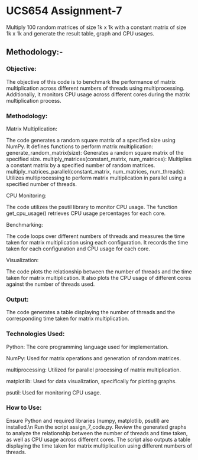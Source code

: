 # UCS654 Assignment-7
Multiply 100 random matrices of size 1k x 1k with a constant matrix of size 1k x 1k and generate the result table, graph and CPU usages.

## Methodology:-

### Objective:
The objective of this code is to benchmark the performance of matrix multiplication across different numbers of threads using multiprocessing. Additionally, it monitors CPU usage across different cores during the matrix multiplication process.

### Methodology:

Matrix Multiplication:

The code generates a random square matrix of a specified size using NumPy.
It defines functions to perform matrix multiplication:
generate_random_matrix(size): Generates a random square matrix of the specified size.
multiply_matrices(constant_matrix, num_matrices): Multiplies a constant matrix by a specified number of random matrices.
multiply_matrices_parallel(constant_matrix, num_matrices, num_threads): Utilizes multiprocessing to perform matrix multiplication in parallel using a specified number of threads.

CPU Monitoring:

The code utilizes the psutil library to monitor CPU usage.
The function get_cpu_usage() retrieves CPU usage percentages for each core.

Benchmarking:

The code loops over different numbers of threads and measures the time taken for matrix multiplication using each configuration.
It records the time taken for each configuration and CPU usage for each core.

Visualization:

The code plots the relationship between the number of threads and the time taken for matrix multiplication.
It also plots the CPU usage of different cores against the number of threads used.

### Output:

The code generates a table displaying the number of threads and the corresponding time taken for matrix multiplication.

### Technologies Used:

Python: The core programming language used for implementation.

NumPy: Used for matrix operations and generation of random matrices.

multiprocessing: Utilized for parallel processing of matrix multiplication.

matplotlib: Used for data visualization, specifically for plotting graphs.

psutil: Used for monitoring CPU usage.

### How to Use:

Ensure Python and required libraries (numpy, matplotlib, psutil) are installed.\n
Run the script assign_7_code.py.
Review the generated graphs to analyze the relationship between the number of threads and time taken, as well as CPU usage across different cores.
The script also outputs a table displaying the time taken for matrix multiplication using different numbers of threads.

